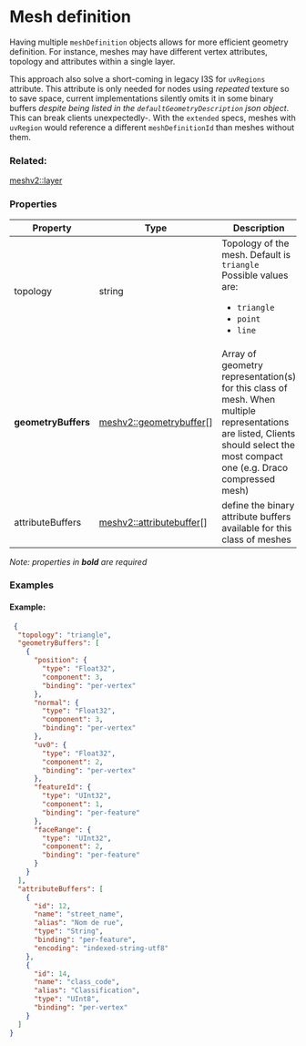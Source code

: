 # Mesh definition



Having multiple `meshDefinition` objects allows for more efficient geometry definition.
For instance, meshes may have different vertex attributes, topology and attributes within a single layer. 

This approach also solve a short-coming in legacy I3S for `uvRegions` attribute. This attribute is only needed for nodes using _repeated_ texture so to save space, current implementations silently omits it in some binary buffers *despite being listed in the `defaultGeometryDescription` json object*. This can break clients unexpectedly-.  With the `extended` specs, meshes with `uvRegion` would reference a different `meshDefinitionId` than meshes without them. 

### Related:

[meshv2::layer](layer.md)
### Properties

| Property | Type | Description |
| --- | --- | --- |
| topology | string | Topology of the mesh. Default is `triangle`<div>Possible values are:<ul><li>`triangle`</li><li>`point`</li><li>`line`</li></ul></div> |
| **geometryBuffers** | [meshv2::geometrybuffer](geometrybuffer.md)[] | Array of geometry representation(s) for this class of mesh. When multiple representations are listed, Clients should select the most compact one (e.g. Draco compressed mesh) |
| attributeBuffers | [meshv2::attributebuffer](attributebuffer.md)[] | define the binary attribute buffers available for this class of meshes |

*Note: properties in **bold** are required*

### Examples 

#### Example:  

```json
 {
  "topology": "triangle",
  "geometryBuffers": [
    {
      "position": {
        "type": "Float32",
        "component": 3,
        "binding": "per-vertex"
      },
      "normal": {
        "type": "Float32",
        "component": 3,
        "binding": "per-vertex"
      },
      "uv0": {
        "type": "Float32",
        "component": 2,
        "binding": "per-vertex"
      },
      "featureId": {
        "type": "UInt32",
        "component": 1,
        "binding": "per-feature"
      },
      "faceRange": {
        "type": "UInt32",
        "component": 2,
        "binding": "per-feature"
      }
    }
  ],
  "attributeBuffers": [
    {
      "id": 12,
      "name": "street_name",
      "alias": "Nom de rue",
      "type": "String",
      "binding": "per-feature",
      "encoding": "indexed-string-utf8"
    },
    {
      "id": 14,
      "name": "class_code",
      "alias": "Classification",
      "type": "UInt8",
      "binding": "per-vertex"
    }
  ]
} 
```


